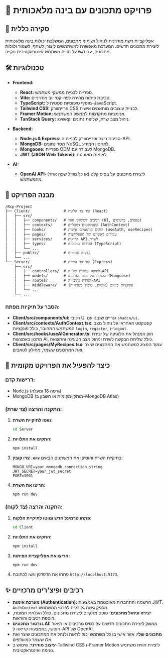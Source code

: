 # 🍲 פרויקט מתכונים עם בינה מלאכותית

## 📖 סקירה כללית

אפליקציית רשת מודרנית לניהול ושיתוף מתכונים, המשלבת יכולות בינה מלאכותית ליצירת מתכונים חדשים. המערכת מאפשרת למשתמשים ליצור, לשתף, לשמור ולגלות מתכונים, עם דגש על חווית משתמש אינטראקטיבית ונקייה.

## 🛠️ טכנולוגיות

- **Frontend:**
  - **React:** ספרייה לבניית ממשקי משתמש.
  - **Vite:** סביבת פיתוח מהירה לפרויקטי ווב מודרניים.
  - **TypeScript:** מוסיף טיפוסיות סטטית ל-JavaScript.
  - **Tailwind CSS:** פריימוורק CSS לבניית עיצובים מותאמים אישית.
  - **Framer Motion:** אנימציות מתקדמות לממשק המשתמש.
  - **TanStack Query:** ניהול מצב שרת, שליפת נתונים וקאשינג.

- **Backend:**
  - **Node.js & Express:** סביבת ריצה ופריימוורק לבניית ה-API.
  - **MongoDB:** מסד נתונים NoSQL לאחסון המידע.
  - **Mongoose:** ספריית ODM לעבודה עם MongoDB.
  - **JWT (JSON Web Tokens):** לאימות מאובטח.

- **AI:**
  - **OpenAI API:** (או כל מודל שפה אחר) ליצירת מתכונים על בסיס קלט מהמשתמש.

## 📁 מבנה הפרויקט

```
/Rcp-Project
├── Client/               # קוד צד הלקוח (React)
│   ├── src/
│   │   ├── components/   # רכיבים לשימוש חוזר (UI, טפסים, כרטיסים)
│   │   ├── contexts/     # קונטקסטים גלובליים (AuthContext)
│   │   ├── hooks/        # הוקים מותאמים אישית (useAuth, useRecipes)
│   │   ├── pages/        # עמודים ראשיים של האפליקציה
│   │   ├── services/     # קריאות API לשרת
│   │   ├── types/        # הגדרות טיפוסים (TypeScript)
│   │   └── ...
│   ├── public/           # קבצים סטטיים
│   └── ...
└── Server/               # קוד צד השרת (Express)
    ├── src/
    │   ├── controllers/  # לוגיקה עסקית של ה-API
    │   ├── models/       # סכמות של מסד הנתונים (Mongoose)
    │   ├── routes/       # הגדרת נתיבי ה-API
    │   ├── middleware/   # פונקציות ביניים (אימות, טיפול בשגיאות)
    │   └── ...
    └── ...
```

### הסבר על תיקיות מפתח:

- **Client/src/components/ui:** רכיבי UI גנריים שנבנו עם `shadcn/ui`.
- **Client/src/contexts/AuthContext.tsx:** קונטקסט האחראי על ניהול מצב המשתמש המחובר, כולל פונקציות `login`, `register`, ו-`logout`.
- **Client/src/hooks/useAIGenerator.ts:** הוק המנהל את הלוגיקה של יצירת מתכון באמצעות AI, כולל שליחת הבקשה לשרת וניהול מצב הטעינה והתוצאה.
- **Client/src/pages/MyRecipes.tsx:** עמוד המציג למשתמש את המתכונים שיצר ואת המתכונים ששמר, מחולק לטאבים.

## 🚀 כיצד להפעיל את הפרויקט מקומית

### דרישות קדם:
- Node.js (גרסה 18 ומעלה)
- MongoDB (מותקן מקומית או חשבון ב-MongoDB Atlas)

### התקנה והרצה (צד שרת):

1.  **נווטו לתיקיית השרת:**
    ```bash
    cd Server
    ```

2.  **התקינו את התלויות:**
    ```bash
    npm install
    ```

3.  **צרו קובץ `.env`** בתיקיית השרת והוסיפו את המשתנים הבאים:
    ```env
    MONGO_URI=your_mongodb_connection_string
    JWT_SECRET=your_jwt_secret
    PORT=3001
    ```

4.  **הריצו את השרת:**
    ```bash
    npm run dev
    ```

### התקנה והרצה (צד לקוח):

1.  **פתחו טרמינל חדש ונווטו לתיקיית הלקוח:**
    ```bash
    cd Client
    ```

2.  **התקינו את התלויות:**
    ```bash
    npm install
    ```

3.  **הריצו את אפליקציית הפיתוח:**
    ```bash
    npm run dev
    ```

4.  פתחו את הדפדפן וגשו לכתובת `http://localhost:5173`.

## ✨ רכיבים ופיצ'רים מרכזיים

- **מערכת אימות (Authentication):** הרשמה והתחברות מאובטחת באמצעות JWT. `AuthContext` מספק גישה גלובלית לפרטי המשתמש.
- **יצירה וניהול מתכונים:** טופס מתקדם ליצירת מתכונים, כולל העלאת תמונות, הוספת רכיבים והוראות.
- **גנרטור מתכונים AI:** ממשק ליצירת מתכונים חדשים על בסיס מרכיבים או תיאור חופשי, באמצעות קריאה ל-API של OpenAI.
- **מתכונים שלי:** אזור אישי בו כל משתמש יכול לראות ולנהל את המתכונים שיצר ואת אלו ששמר כמועדפים.
- **עיצוב מודרני:** שימוש ב-Tailwind CSS ו-Framer Motion ליצירת חווית משתמש נעימה ואינטראקטיבית.